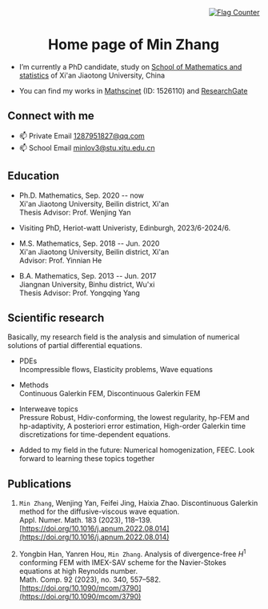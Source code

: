 
<p align="right"><a href="https://info.flagcounter.com/C3j0"><img src="https://s11.flagcounter.com/count2/C3j0/bg_FFFFFF/txt_000000/border_CCCCCC/columns_1/maxflags_3/viewers_0/labels_0/pageviews_0/flags_0/percent_0/" alt="Flag Counter" border="0"></a>


<h1 align="center">Home page of Min Zhang</h1>
 


- I’m currently a PhD candidate, study on [School of Mathematics and statistics](http://math.xjtu.edu.cn/) of Xi'an Jiaotong University, China

- You can find my works in [Mathscinet](https://mathscinet.ams.org/mathscinet/MRAuthorID/1526110) (ID: 1526110)
                       and [ResearchGate](https://www.researchgate.net/profile/Min-Zhang-257)


<h2 align="left">Connect with me</h2>

<!--- 💬 Phone +86 17868882156 / +44 7783318073 --->
- 📫 Private Email [1287951827@qq.com](1287951827@qq.com)
- 📫 School Email [minlov3@stu.xjtu.edu.cn](minlov3@stu.xjtu.edu.cn)  

<p hidden> 📫 School Email [mz2041@hw.ac.uk](mz2041@hw.ac.uk)   </p>

<h2 align="left"> Education </h2>

- Ph.D. Mathematics, Sep. 2020 -- now  
Xi'an Jiaotong University, Beilin district, Xi'an   
Thesis Advisor: Prof. Wenjing Yan  

- Visiting PhD, Heriot-watt Univeristy, Edinburgh, 2023/6-2024/6.

- M.S. Mathematics, Sep. 2018 -- Jun. 2020  
Xi'an Jiaotong University, Beilin district, Xi'an  
Advisor: Prof. Yinnian He   

- B.A. Mathematics, Sep. 2013 -- Jun. 2017  
Jiangnan University, Binhu district, Wu'xi   
Thesis Advisor: Prof. Yongqing Yang  



<h2 align="left"> Scientific research </h2>

Basically, my research field is the analysis and simulation of numerical solutions of partial differential equations.

- PDEs  
Incompressible flows, Elasticity problems, Wave equations
	
- Methods  
Continuous Galerkin FEM, Discontinuous Galerkin FEM 
	
- Interweave topics  
Pressure Robust, 
Hdiv-conforming, 
the lowest regularity, 
hp-FEM and hp-adaptivity, 
A posteriori error estimation,
High-order Galerkin time discretizations for time-dependent equations.

- Added to my field in the future: Numerical homogenization, FEEC.
Look forward to learning these topics together
 


<h2 align="left"> Publications </h2>

1. ```Min Zhang```, Wenjing Yan, Feifei Jing, Haixia Zhao.
Discontinuous Galerkin method for the diffusive-viscous wave equation.  
Appl. Numer. Math. 183 (2023), 118–139.
[https://doi.org/10.1016/j.apnum.2022.08.014](https://doi.org/10.1016/j.apnum.2022.08.014)
 
4. Yongbin Han, Yanren Hou, ```Min Zhang```. 
Analysis of divergence-free $H^1$ conforming FEM with IMEX-SAV scheme for the Navier-Stokes equations at high Reynolds number.   
Math. Comp. 92 (2023), no. 340, 557–582.
[https://doi.org/10.1090/mcom/3790](https://doi.org/10.1090/mcom/3790)


